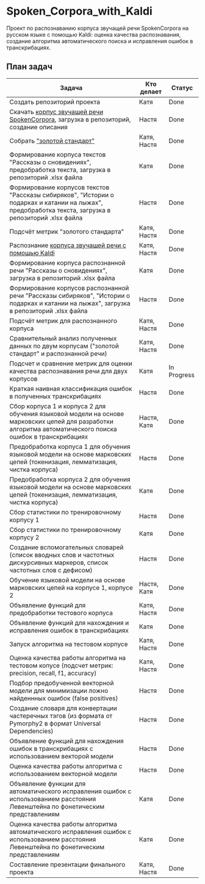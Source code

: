 # Spoken_Corpora_with_Kaldi
Проект по распознаванию корпуса звучащей речи SpokenCorpora на русском языке с помощью Kaldi: оценка качества распознавания, создание алгоритма автоматического поиска и исправления ошибок в транскрибациях.

## План задач

|Задача | Кто делает | Статус |
| ---- | ---- | ---- |
| Создать репозиторий проекта |Катя | Done |
| Скачать [корпус звучащей речи SpokenCorpora](https://github.com/smekur/Spoken_Corpora_with_Kaldi/tree/master/%D0%9A%D0%BE%D1%80%D0%BF%D1%83%D1%81%20%D0%B7%D0%B2%D1%83%D1%87%D0%B0%D1%89%D0%B5%D0%B9%20%D1%80%D0%B5%D1%87%D0%B8%20SpokenCorpora), загрузка в репозиторий, создание описания | Настя | Done |
| Собрать ["золотой стандарт"](https://github.com/smekur/Spoken_Corpora_with_Kaldi/tree/master/Golden%20standard)| Катя, Настя| Done |
| Формирование корпуса текстов "Рассказы о сновидениях", предобработка текста, загрузка в репозиторий .xlsx файла | Катя | Done |
| Формирование корпусов текстов "Рассказы сибиряков", "Истории о подарках и катании на лыжах", предобработка текста, загрузка в репозиторий .xlsx файла| Настя | Done |
| Подсчёт метрик "золотого стандарта" | Катя, Настя | Done |
| Распознание [корпуса звучащей речи с помощью Kaldi](https://github.com/smekur/Spoken_Corpora_with_Kaldi/tree/master/%D0%A2%D1%80%D0%B0%D0%BD%D1%81%D0%BA%D1%80%D0%B8%D0%B1%D0%B0%D1%86%D0%B8%D0%B8) | Катя, Настя | Done |
| Формирование корпуса распознанной речи "Рассказы о сновидениях", загрузка в репозиторий .xlsx файла | Катя | Done |
| Формирование корпусов распознанной речи "Рассказы сибиряков", "Истории о подарках и катании на лыжах", загрузка в репозиторий .xlsx файла| Настя | Done |
| Подсчёт метрик для распознанного корпуса | Катя, Настя | Done |
| Сравнительный анализ полученных данных по двум корпусам ("золотой стандарт" и распознанной речи) | Катя, Настя | Done |
| Подсчет и сравнение метрик для оценки качества распознавания речи для двух корпусов | Катя | In Progress |
| Краткая наивная классификация ошибок в полученных транскрибациях | Настя | Done |
| Сбор корпуса 1 и корпуса 2 для обучения языковой модели на основе марковских цепей для разработки алгоритма автоматического поиска ошибок в транскрибациях | Настя, Катя | Done |
| Предобработка корпуса 1 для обучения языковой модели на основе марковских цепей (токенизация, лемматизация, чистка корпуса) | Настя | Done |
| Предобработка корпуса 2 для обучения языковой модели на основе марковских цепей (токенизация, лемматизация, чистка корпуса) | Катя | Done |
| Сбор статистики по тренировочному корпусу 1 | Настя | Done |
| Сбор статистики по тренировочному корпусу 2 | Катя | Done |
| Создание вспомогательных словарей (список вводных слов и частотных дискурсивных маркеров, список частотных слов с дефисом) | Настя | Done |
| Обучение языковой модели на основе марковских цепей на корпусе 1, корпусе 2 | Настя, Катя | Done |
| Объявление функций для предобработки тестового корпуса | Катя, Настя | Done |
| Объявление функций для нахождения и исправления ошибок в транскрибациях | Катя | Done |
| Запуск алгоритма на тестовом корпусе | Катя, Настя | Done |
| Оценка качества работы алгоритма на тестовом копусе (подсчет метрик: precision, recall, f1, accuracy) | Катя, Настя | Done |
| Подбор предобученной векторной модели для минимизации ложно найденнных ошибок (false positives) | Настя | Done |
| Создание словаря для конвертации частеречных тэгов (из формата от Pymorphy2 в формат Universal Dependencies) | Настя | Done |
| Объявление функций для нахождения ошибок в транскрибациях с использованием векторой модели | Настя | Done |
| Оценка качества работы алгоритма с использованием векторной модели | Настя | Done |
| Объявление функции для автоматического исправления ошибок с использованием расстояния Левенштейна по фонетическим представлениям | Катя | Done |
| Оценка качества работы алгоритма автоматического исправления ошибок с использованием расстояния Левенштейна по фонетическим представлениям | Катя | Done |
| Составление презентации финального проекта | Катя, Настя | Done |



